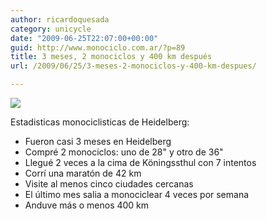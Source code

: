```yaml
---
author: ricardoquesada
category: unicycle
date: "2009-06-25T22:07:00+00:00"
guid: http://www.monociclo.com.ar/?p=89
title: 3 meses, 2 monociclos y 400 km después
url: /2009/06/25/3-meses-2-monociclos-y-400-km-despues/

---
```


[![](http://lh5.ggpht.com/_7Tp7oCOlWFE/Sj87zK_1TTI/AAAAAAAAVrA/DfJoMjuCXQo/s400/IMG_3633.JPG)](http://picasaweb.google.com/lh/photo/1-V17i-UmVC-PlCkY8Iesg?feat=embedwebsite)

Estadisticas monociclisticas de Heidelberg:

- Fueron casi 3 meses en Heidelberg
- Compré 2 monociclos: uno de 28" y otro de 36"
- Llegué 2 veces a la cima de Köningssthul con 7 intentos
- Corrí una maratón de 42 km
- Visite al menos cinco ciudades cercanas
- El último mes salia a monociclear 4 veces por semana
- Anduve más o menos 400 km
